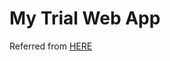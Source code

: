 # My Trial Web App
Referred from [HERE](https://github.com/dataprofessor/streamlit_freecodecamp/blob/main/app_7_classification_iris/iris-ml-app.py)
